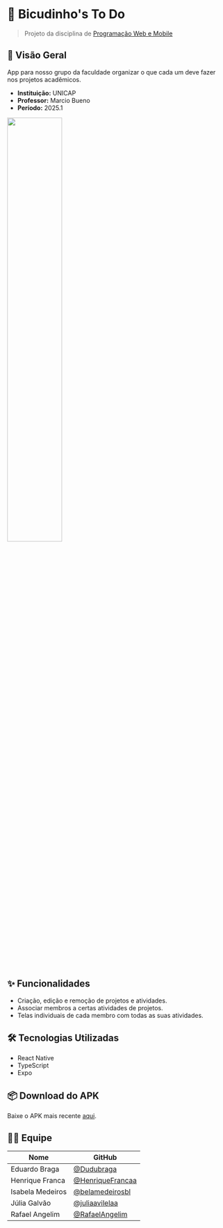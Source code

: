 # 🚀 Bicudinho's To Do
> Projeto da disciplina de [Programação Web e Mobile](https://github.com/Dudubraga/unicap-cc-programacao-web-e-mobile)

## 📖 Visão Geral

App para nosso grupo da faculdade organizar o que cada um deve fazer nos projetos acadêmicos.

- **Instituição:** UNICAP
- **Professor:** Marcio Bueno
- **Período:** 2025.1

<img src="./BicudinhosToDo/assets/images/logo-ToDo.png" width="50%" />

## ✨ Funcionalidades

- Criação, edição e remoção de projetos e atividades.
- Associar membros a certas atividades de projetos.
- Telas individuais de cada membro com todas as suas atividades.

## 🛠️ Tecnologias Utilizadas

- React Native
- TypeScript
- Expo
  
## 📦 Download do APK

Baixe o APK mais recente [aqui](https://github.com/Dudubraga/unicap-cc-proj-bicudinhos-to-do/releases).

## 👨‍💻 Equipe

| Nome              | GitHub                               |
| ----------------- | ------------------------------------ |
| Eduardo Braga     | [@Dudubraga](https://github.com/Dudubraga) |
| Henrique Franca   | [@HenriqueFrancaa](https://github.com/HenriqueFrancaa) |
| Isabela Medeiros  | [@belamedeirosbl](https://github.com/belamedeirosbl) |
| Júlia Galvão      | [@juliaavilelaa](https://github.com/juliaavilelaa) |
| Rafael Angelim    | [@RafaelAngelim](https://github.com/RafaelAngelim) |

